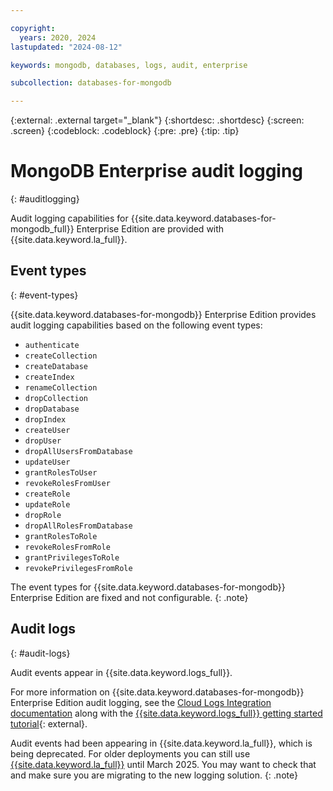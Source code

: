 ```yaml
---

copyright:
  years: 2020, 2024
lastupdated: "2024-08-12"

keywords: mongodb, databases, logs, audit, enterprise

subcollection: databases-for-mongodb

---
```


{:external: .external target="_blank"}
{:shortdesc: .shortdesc}
{:screen: .screen}
{:codeblock: .codeblock}
{:pre: .pre}
{:tip: .tip}


# MongoDB Enterprise audit logging
{: #auditlogging}

Audit logging capabilities for {{site.data.keyword.databases-for-mongodb_full}} Enterprise Edition are provided with {{site.data.keyword.la_full}}.

## Event types
{: #event-types}

{{site.data.keyword.databases-for-mongodb}} Enterprise Edition provides audit logging capabilities based on the following event types: 

* `authenticate`
* `createCollection`
* `createDatabase`
* `createIndex`
* `renameCollection`
* `dropCollection`
* `dropDatabase`
* `dropIndex`
* `createUser`
* `dropUser`
* `dropAllUsersFromDatabase`
* `updateUser`
* `grantRolesToUser`
* `revokeRolesFromUser`
* `createRole`
* `updateRole`
* `dropRole`
* `dropAllRolesFromDatabase`
* `grantRolesToRole`
* `revokeRolesFromRole`
* `grantPrivilegesToRole`
* `revokePrivilegesFromRole`

The event types for {{site.data.keyword.databases-for-mongodb}} Enterprise Edition are fixed and not configurable. 
{: .note}

## Audit logs
{: #audit-logs}

Audit events appear in {{site.data.keyword.logs_full}}.

For more information on {{site.data.keyword.databases-for-mongodb}} Enterprise Edition audit logging, see the [Cloud Logs Integration documentation](/docs/databases-for-mongodb?topic=databases-for-mongodb-logging) along with the [{{site.data.keyword.logs_full}} getting started tutorial](/docs/cloud-logs){: external}.

Audit events had been appearing in {{site.data.keyword.la_full}}, which is being deprecated. For older deployments you can still use [{{site.data.keyword.la_full}}](/docs/log-analysis) until March 2025. You may want to check that and make sure you are migrating to the new logging solution.
{: .note}
